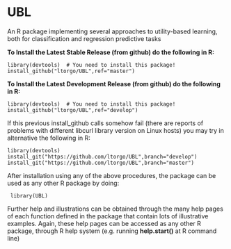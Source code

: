 # UBL

An R package implementing several approaches to utility-based learning, both for classification and regression predictive tasks

**To Install the Latest Stable  Release (from github) do the following in R:**

    library(devtools)  # You need to install this package!
    install_github("ltorgo/UBL",ref="master")


**To Install the Latest Development Release (from github) do the following in R:**

    library(devtools)  # You need to install this package!
    install_github("ltorgo/UBL",ref="develop")

If this previous install_github calls somehow fail (there are reports of problems with different libcurl library version on Linux hosts) you may try in alternative the following in R:

    library(devtools)
    install_git("https://github.com/ltorgo/UBL",branch="develop")
    install_git("https://github.com/ltorgo/UBL",branch="master")


After installation using any of the above procedures, the package can be used as any other R package by doing:

     library(UBL)


Further help and illustrations can be obtained through the many help pages of each function defined in the package that contain lots of illustrative examples. Again, these help pages can be accessed as any other R package, through R help system (e.g. running **help.start()** at R command line)